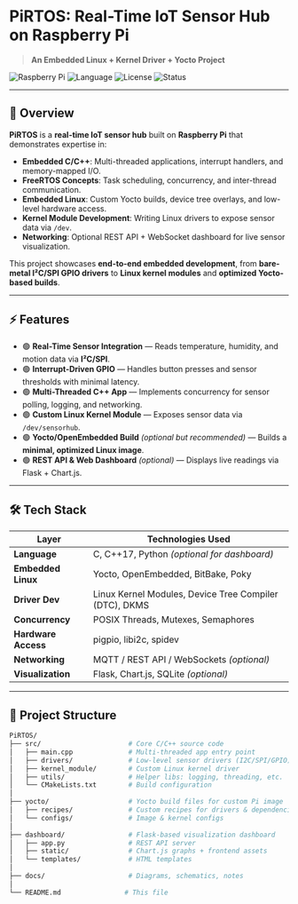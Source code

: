 # PiRTOS: Real-Time IoT Sensor Hub on Raspberry Pi  
> **An Embedded Linux + Kernel Driver + Yocto Project**

![Raspberry Pi](https://img.shields.io/badge/Platform-Raspberry%20Pi-red?style=flat-square)
![Language](https://img.shields.io/badge/C/C++-100%25-blue?style=flat-square)
![License](https://img.shields.io/badge/License-MIT-green?style=flat-square)
![Status](https://img.shields.io/badge/Status-Active-brightgreen?style=flat-square)

---

## **📌 Overview**
**PiRTOS** is a **real-time IoT sensor hub** built on **Raspberry Pi** that demonstrates expertise in:

- **Embedded C/C++**: Multi-threaded applications, interrupt handlers, and memory-mapped I/O.
- **FreeRTOS Concepts**: Task scheduling, concurrency, and inter-thread communication.
- **Embedded Linux**: Custom Yocto builds, device tree overlays, and low-level hardware access.
- **Kernel Module Development**: Writing Linux drivers to expose sensor data via `/dev`.
- **Networking**: Optional REST API + WebSocket dashboard for live sensor visualization.

This project showcases **end-to-end embedded development**, from **bare-metal I²C/SPI GPIO drivers** to **Linux kernel modules** and **optimized Yocto-based builds**.

---

## **⚡ Features**
- 🟢 **Real-Time Sensor Integration** — Reads temperature, humidity, and motion data via **I²C/SPI**.
- 🟢 **Interrupt-Driven GPIO** — Handles button presses and sensor thresholds with minimal latency.
- 🟢 **Multi-Threaded C++ App** — Implements concurrency for sensor polling, logging, and networking.
- 🟢 **Custom Linux Kernel Module** — Exposes sensor data via `/dev/sensorhub`.
- 🟢 **Yocto/OpenEmbedded Build** *(optional but recommended)* — Builds a **minimal, optimized Linux image**.
- 🟢 **REST API & Web Dashboard** *(optional)* — Displays live readings via Flask + Chart.js.

---

## **🛠️ Tech Stack**
| **Layer**           | **Technologies Used**                                    |
|---------------------|-----------------------------------------------------------|
**Language**          | C, C++17, Python *(optional for dashboard)*               |
**Embedded Linux**    | Yocto, OpenEmbedded, BitBake, Poky                        |
**Driver Dev**        | Linux Kernel Modules, Device Tree Compiler (DTC), DKMS    |
**Concurrency**       | POSIX Threads, Mutexes, Semaphores                        |
**Hardware Access**   | pigpio, libi2c, spidev                                   |
**Networking**        | MQTT / REST API / WebSockets *(optional)*                 |
**Visualization**     | Flask, Chart.js, SQLite *(optional)*                      |

---

## **📂 Project Structure**
```bash
PiRTOS/
├── src/                      # Core C/C++ source code
│   ├── main.cpp              # Multi-threaded app entry point
│   ├── drivers/              # Low-level sensor drivers (I2C/SPI/GPIO)
│   ├── kernel_module/        # Custom Linux kernel driver
│   ├── utils/                # Helper libs: logging, threading, etc.
│   └── CMakeLists.txt        # Build configuration
│
├── yocto/                    # Yocto build files for custom Pi image
│   ├── recipes/              # Custom recipes for drivers & dependencies
│   └── configs/              # Image & kernel configs
│
├── dashboard/                # Flask-based visualization dashboard
│   ├── app.py                # REST API server
│   ├── static/               # Chart.js graphs + frontend assets
│   └── templates/            # HTML templates
│
├── docs/                     # Diagrams, schematics, notes
│
└── README.md                # This file
